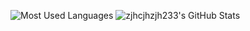 ![Most Used Languages](https://github-readme-stats.vercel.app/api/top-langs/?username=zjhcjhzjh233&layout=compact&theme=dark)
![zjhcjhzjh233's GitHub Stats](https://github-readme-stats.vercel.app/api?count_private=true&username=zjhcjhzjh233&show_icons=true&theme=dark)
